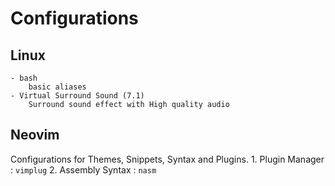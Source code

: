 # **Configurations**
## Linux
    - bash
        basic aliases
    - Virtual Surround Sound (7.1)
        Surround sound effect with High quality audio
## Neovim
Configurations for Themes, Snippets, Syntax and Plugins.
    1. Plugin Manager   : ```vimplug```
    2. Assembly Syntax  : ```nasm```

